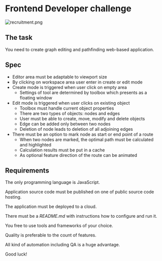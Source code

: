 # Frontend Developer challenge

![recruitment.png](https://s22.postimg.org/8cp8tc3rl/challange_en.png)

## The task

You need to create graph editing and pathfinding web-based application.

## Spec

- Editor area must be adaptable to viewport size
- By clicking on workspace area user enter in create or edit mode
- Create mode is triggered when user click on empty area
  - Settings of tool are determined by toolbox which presents as a floating window
- Edit mode is triggered when user clicks on existing object
  - Toolbox must handle current object properties
  - There are two types of objects: nodes and edges
  - User must be able to create, move, modify and delete objects
  - Edge can be added only between two nodes
  - Deletion of node leads to deletion of all adjoining edges
- There must be an option to mark node as start or end point of a route
  - When two nodes are marked, the optimal path must be calculated and highlighted
  - Calculation results must be put in a cache
  - As optional feature direction of the route can be animated

## Requirements

The only programming language is JavaScript.

Application source code must be published on one of public source code hosting.

The application must be deployed to a cloud.

There must be a _README.md_ with instructions how to configure and run it.

You free to use tools and frameworks of your choice.

Quality is preferable to the count of features.

All kind of automation including QA is a huge advantage.

Good luck!
